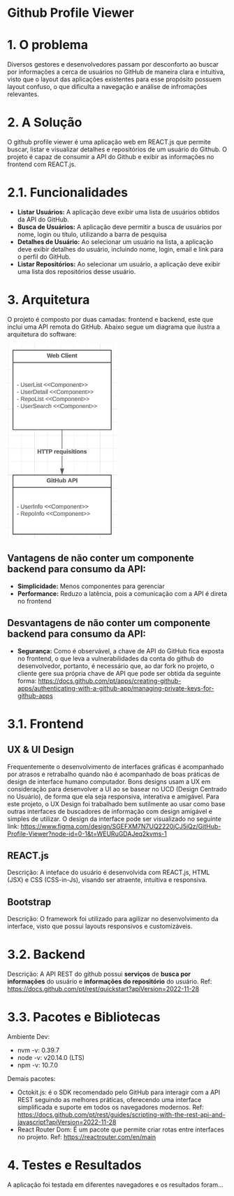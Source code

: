 # Github Profile Viewer

# 1. O problema
Diversos gestores e desenvolvedores passam por desconforto ao buscar por informações a cerca de usuários no GitHub de maneira clara e intuitiva, visto que o layout das aplicações existentes para esse propósito possuem layout confuso, o que dificulta a navegação e análise de infromações relevantes.

# 2. A Solução
O github profile viewer é uma aplicação web em REACT.js que permite buscar, listar e visualizar detalhes e repositórios de um usuário do Github. O projeto é capaz de consumir a API do Github e exibir as informações no frontend com REACT.js.

# 2.1. Funcionalidades
- **Listar Usuários:** A aplicação deve exibir uma lista de usuários obtidos da API do GitHub.
- **Busca de Usuários:** A aplicação deve permitir a busca de usuários por nome, login ou título, utilizando a barra de pesquisa
- **Detalhes de Usuário:** Ao selecionar um usuário na lista, a aplicação deve exibir detalhes do usuário, incluindo nome, login, email e link para o perfil do GitHub.
- **Listar Repositórios:** Ao selecionar um usuário, a aplicação deve exibir uma lista dos repositórios desse usuário.

# 3. Arquitetura
O projeto é composto por duas camadas: frontend e backend, este que inclui uma API remota do GitHub. Abaixo segue um diagrama que ilustra a arquitetura do software:

![alt text](readme-imgs/arch.png)

## Vantagens de não conter um componente backend para consumo da API: 
- **Simplicidade:** Menos componentes para gerenciar
- **Performance:** Reduzo a latência, pois a comunicação com a API é direta no frontend

## Desvantagens de não conter um componente backend para consumo da API:
- **Segurança:** Como é observável, a chave de API do GitHub fica exposta no frontend, o que leva a vulnerabilidades da conta do github do desenvolvedor, portanto, é necessário que, ao dar fork no projeto, o cliente gere sua própria chave de API que pode ser obtida da seguinte forma: https://docs.github.com/pt/apps/creating-github-apps/authenticating-with-a-github-app/managing-private-keys-for-github-apps

# 3.1. Frontend
## UX & UI Design
Frequentemente o desenvolvimento de interfaces gráficas é acompanhado por atrasos e retrabalho quando não é acompanhado de boas práticas de design de interface humano computador. Bons designs usam a UX em consideração para desenvolver a UI ao se basear no UCD (Design Centrado no Usuário), de forma que ela seja responsiva, interativa e amigável. Para este projeto, o UX Design foi trabalhado bem sutilmente ao usar como base outras interfaces de buscadores de informação com design amigável e simples de utilizar. O design da interface pode ser visualizado no seguinte link: https://www.figma.com/design/SGEFXM7N7UQ2220jCJ5iQz/GitHub-Profile-Viewer?node-id=0-1&t=WEURuGDAJeq2kvms-1 

## REACT.js
Descrição: A inteface do usuário é desenvolvida com REACT.js, HTML (JSX) e CSS (CSS-in-Js), visando ser atraente, intuitiva e responsiva. 

## Bootstrap
Descrição: O framework foi utilizado para agilizar no desenvolvimento da interface, visto que possui layouts responsivos e customizáveis.

# 3.2. Backend
Descrição: A API REST do github possui **serviços** de **busca por informações** do usuário e **informações do repositório** do usuário.
Ref: https://docs.github.com/pt/rest/quickstart?apiVersion=2022-11-28

# 3.3.  Pacotes e Bibliotecas
Ambiente Dev:
- nvm -v: 0.39.7
- node -v: v20.14.0 (LTS)
- npm -v: 10.7.0

Demais pacotes:
- Octokit.js: é o SDK recomendado pelo GitHub para interagir com a API REST seguindo as melhores práticas, oferecendo uma interface simplificada e suporte em todos os navegadores modernos. Ref: https://docs.github.com/pt/rest/guides/scripting-with-the-rest-api-and-javascript?apiVersion=2022-11-28
- React Router Dom: É um pacote que permite criar rotas entre interfaces no projeto. Ref: https://reactrouter.com/en/main

# 4. Testes e Resultados
A aplicação foi testada em diferentes navegadores e os resultados foram...
